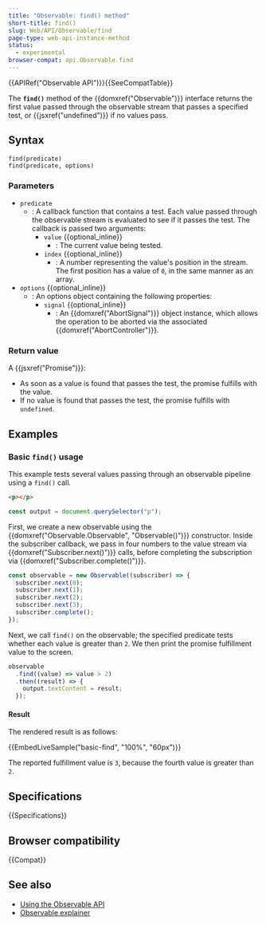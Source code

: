 ```yaml
---
title: "Observable: find() method"
short-title: find()
slug: Web/API/Observable/find
page-type: web-api-instance-method
status:
  - experimental
browser-compat: api.Observable.find
---
```


{{APIRef("Observable API")}}{{SeeCompatTable}}

The **`find()`** method of the {{domxref("Observable")}} interface returns the first value passed through the observable stream that passes a specified test, or {{jsxref("undefined")}} if no values pass.

## Syntax

```js-nolint
find(predicate)
find(predicate, options)
```

### Parameters

- `predicate`
  - : A callback function that contains a test. Each value passed through the observable stream is evaluated to see if it passes the test. The callback is passed two arguments:
    - `value` {{optional_inline}}
      - : The current value being tested.
    - `index` {{optional_inline}}
      - : A number representing the value's position in the stream. The first position has a value of `0`, in the same manner as an array.
- `options` {{optional_inline}}
  - : An options object containing the following properties:
    - `signal` {{optional_inline}}
      - : An {{domxref("AbortSignal")}} object instance, which allows the operation to be aborted via the associated {{domxref("AbortController")}}.

### Return value

A {{jsxref("Promise")}}:

- As soon as a value is found that passes the test, the promise fulfills with the value.
- If no value is found that passes the test, the promise fulfills with `undefined`.

## Examples

### Basic `find()` usage

This example tests several values passing through an observable pipeline using a `find()` call.

```html hidden live-sample___basic-find
<p></p>
```

```js hidden live-sample___basic-find
const output = document.querySelector("p");
```

First, we create a new observable using the {{domxref("Observable.Observable", "Observable()")}} constructor. Inside the subscriber callback, we pass in four numbers to the value stream via {{domxref("Subscriber.next()")}} calls, before completing the subscription via {{domxref("Subscriber.complete()")}}.

```js live-sample___basic-find
const observable = new Observable((subscriber) => {
  subscriber.next(0);
  subscriber.next(1);
  subscriber.next(2);
  subscriber.next(3);
  subscriber.complete();
});
```

Next, we call `find()` on the observable; the specified predicate tests whether each value is greater than `2`. We then print the promise fulfillment value to the screen.

```js live-sample___basic-find
observable
  .find((value) => value > 2)
  .then((result) => {
    output.textContent = result;
  });
```

#### Result

The rendered result is as follows:

{{EmbedLiveSample("basic-find", "100%", "60px")}}

The reported fulfillment value is `3`, because the fourth value is greater than `2`.

## Specifications

{{Specifications}}

## Browser compatibility

{{Compat}}

## See also

- [Using the Observable API](/en-US/docs/Web/API/Observable_API/Using)
- [Observable explainer](https://github.com/WICG/observable/blob/master/README.md)
